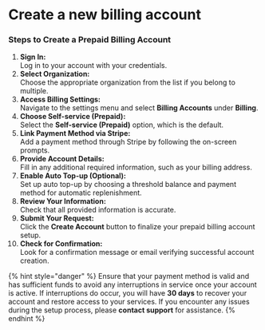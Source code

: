 # Create a new billing account

### Steps to Create a Prepaid Billing Account

1. **Sign In:**\
   Log in to your account with your credentials.
2. **Select Organization:**\
   Choose the appropriate organization from the list if you belong to multiple.
3. **Access Billing Settings:**\
   Navigate to the settings menu and select **Billing Accounts** under **Billing**.
4. **Choose Self-service (Prepaid):**\
   Select the **Self-service (Prepaid)** option, which is the default.
5. **Link Payment Method via Stripe:**\
   Add a payment method through Stripe by following the on-screen prompts.
6. **Provide Account Details:**\
   Fill in any additional required information, such as your billing address.
7. **Enable Auto Top-up (Optional):**\
   Set up auto top-up by choosing a threshold balance and payment method for automatic replenishment.
8. **Review Your Information:**\
   Check that all provided information is accurate.
9. **Submit Your Request:**\
   Click the **Create Account** button to finalize your prepaid billing account setup.
10. **Check for Confirmation:**\
    Look for a confirmation message or email verifying successful account creation.

{% hint style="danger" %}
Ensure that your payment method is valid and has sufficient funds to avoid any interruptions in service once your account is active. If interruptions do occur, you will have **30 days** to recover your account and restore access to your services. If you encounter any issues during the setup process, please **contact support** for assistance.
{% endhint %}
